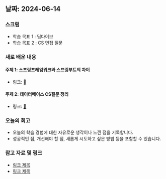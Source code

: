 ## 날짜: 2024-06-14

### 스크럼
- 학습 목표 1 : 딥다이브
- 학습 목표 2 : CS 면접 질문

### 새로 배운 내용
#### 주제 1: 스프링프레임워크와 스프링부트의 차이
- 링크: [🌼](https://trues2.tistory.com/6)

#### 주제 2: 데이터베이스 CS질문 정리
- 링크: [🌼](https://trues2.tistory.com/7)

### 오늘의 회고
- 오늘의 학습 경험에 대한 자유로운 생각이나 느낀 점을 기록합니다.
- 성공적인 점, 개선해야 할 점, 새롭게 시도하고 싶은 방법 등을 포함할 수 있습니다.

### 참고 자료 및 링크
- [링크 제목](URL)
- [링크 제목](URL)
